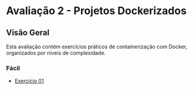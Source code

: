 # Avaliação 2 - Projetos Dockerizados

## Visão Geral

Esta avaliação contém exercícios práticos de containerização com Docker, organizados por níveis de complexidade.

### Fácil

- [Exercício 01](01/README.md)
